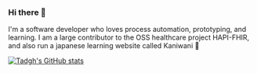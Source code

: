 ### Hi there 👋

I'm a software developer who loves process automation, prototyping, and learning. I am a large contributor to the OSS healthcare project HAPI-FHIR, and also run a japanese learning website called Kaniwani 🎉


[![Tadgh's GitHub stats](https://github-readme-stats.vercel.app/api?username=tadgh)](https://github.com/anuraghazra/github-readme-stats)

